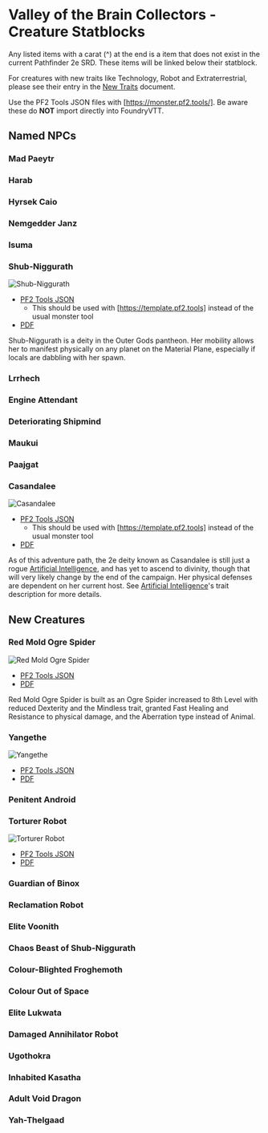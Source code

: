 # Valley of the Brain Collectors - Creature Statblocks

Any listed items with a carat (^) at the end is a item that does not exist in the current Pathfinder 2e SRD. These items will be linked below their statblock.

For creatures with new traits like Technology, Robot and Extraterrestrial, please see their entry in the [New Traits](/Traits/README.md) document.

Use the PF2 Tools JSON files with [https://monster.pf2.tools/]. Be aware these do **NOT** import directly into FoundryVTT.

## Named NPCs

### Mad Paeytr

### Harab

### Hyrsek Caio

### Nemgedder Janz

### Isuma

### Shub-Niggurath

![Shub-Niggurath](PNGs/ShubNiggurath.png)

* [PF2 Tools JSON](PF2Tools/ShubNiggurath.json)
  * This should be used with [https://template.pf2.tools] instead of the usual monster tool
* [PDF](PDFs/ShubNiggurath.pdf)

Shub-Niggurath is a deity in the Outer Gods pantheon. Her mobility allows her to manifest physically on any planet on the Material Plane, especially if locals are dabbling with her spawn.

### Lrrhech

### Engine Attendant

### Deteriorating Shipmind

### Maukui

### Paajgat

### Casandalee

![Casandalee](PNGs/Casandalee.png)

* [PF2 Tools JSON](PF2Tools/Casandalee.json)
  * This should be used with [https://template.pf2.tools] instead of the usual monster tool
* [PDF](PDFs/Casandalee.pdf)

As of this adventure path, the 2e deity known as Casandalee is still just a rogue [Artificial Intelligence](/Traits/README.md#ai), and has yet to ascend to divinity, though that will very likely change by the end of the campaign. Her physical defenses are dependent on her current host. See [Artificial Intelligence](/Traits/README.md#ai)'s trait description for more details.

## New Creatures

### Red Mold Ogre Spider

![Red Mold Ogre Spider](PNGs/RedMoldOgreSpider.png)

* [PF2 Tools JSON](PF2Tools/RedMoldOgreSpider.json)
* [PDF](PDFs/RedMoldOgreSpider.pdf)

Red Mold Ogre Spider is built as an Ogre Spider increased to 8th Level with reduced Dexterity and the Mindless trait, granted Fast Healing and Resistance to physical damage, and the Aberration type instead of Animal.

### Yangethe

![Yangethe](PNGs/Yangethe.png)

* [PF2 Tools JSON](PF2Tools/Yangethe.json)
* [PDF](PDFs/Yangethe.pdf)

### Penitent Android

### Torturer Robot

![Torturer Robot](PNGs/TorturerRobot.png)

* [PF2 Tools JSON](PF2Tools/TorturerRobot.json)
* [PDF](PDFs/TorturerRobot.pdf)

### Guardian of Binox

### Reclamation Robot

### Elite Voonith

### Chaos Beast of Shub-Niggurath

### Colour-Blighted Froghemoth

### Colour Out of Space

### Elite Lukwata

### Damaged Annihilator Robot

### Ugothokra

### Inhabited Kasatha

### Adult Void Dragon

### Yah-Thelgaad
